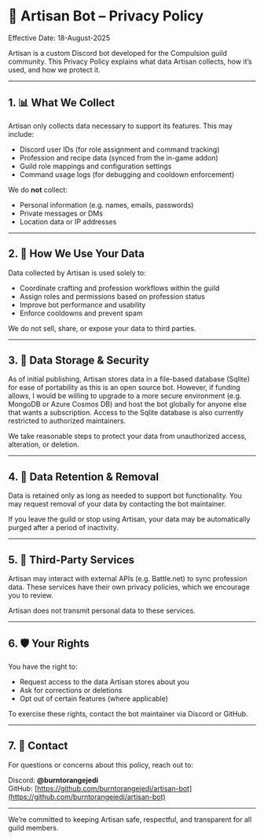 # 🔐 Artisan Bot – Privacy Policy

Effective Date: 18-August-2025

Artisan is a custom Discord bot developed for the Compulsion guild community. This Privacy Policy explains what data Artisan collects, how it’s used, and how we protect it.

---

## 1. 📊 What We Collect

Artisan only collects data necessary to support its features. This may include:

- Discord user IDs (for role assignment and command tracking)
- Profession and recipe data (synced from the in-game addon)
- Guild role mappings and configuration settings
- Command usage logs (for debugging and cooldown enforcement)

We do **not** collect:
- Personal information (e.g. names, emails, passwords)
- Private messages or DMs
- Location data or IP addresses

---

## 2. 🧠 How We Use Your Data

Data collected by Artisan is used solely to:

- Coordinate crafting and profession workflows within the guild
- Assign roles and permissions based on profession status
- Improve bot performance and usability
- Enforce cooldowns and prevent spam

We do not sell, share, or expose your data to third parties.

---

## 3. 🧵 Data Storage & Security

As of initial publishing, Artisan stores data in a file-based database (Sqlite) for ease of portability as this is an open source bot. However, if funding allows, I would be willing to upgrade to a more secure environment (e.g. MongoDB or Azure Cosmos DB) and host the bot globally for anyone else that wants a subscription. Access to the Sqlite database is also currently restricted to authorized maintainers.

We take reasonable steps to protect your data from unauthorized access, alteration, or deletion.

---

## 4. 🧹 Data Retention & Removal

Data is retained only as long as needed to support bot functionality. You may request removal of your data by contacting the bot maintainer.

If you leave the guild or stop using Artisan, your data may be automatically purged after a period of inactivity.

---

## 5. 🧪 Third-Party Services

Artisan may interact with external APIs (e.g. Battle.net) to sync profession data. These services have their own privacy policies, which we encourage you to review.

Artisan does not transmit personal data to these services.

---

## 6. 🛡️ Your Rights

You have the right to:

- Request access to the data Artisan stores about you
- Ask for corrections or deletions
- Opt out of certain features (where applicable)

To exercise these rights, contact the bot maintainer via Discord or GitHub.

---

## 7. 💬 Contact

For questions or concerns about this policy, reach out to:

Discord: **@burntorangejedi**  
GitHub: [https://github.com/burntorangejedi/artisan-bot](https://github.com/burntorangejedi/artisan-bot)

---

We’re committed to keeping Artisan safe, respectful, and transparent for all guild members.